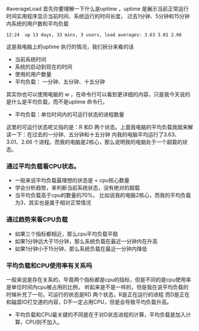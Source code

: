 #averageLoad
首先你要理解一下什么是uptime ，uptime 是展示当前正常运行时间实用程序显示当前时间、系统运行的时间长度，
过去1分钟、5分钟和15分钟内系统的用户数和平均负载

````
12:24  up 13 days, 33 mins, 3 users, load averages: 3.63 3.01 2.66
````
这是我电脑上的uptime 执行的情况，我们拆分来看的话
- 当前系统时间
- 系统的启动到现在的时间
- 使用的用户数量
- 平均负载： 一分钟、五分钟、十五分钟

其实你也可以使用电脑的 w ，在命令行可以看到更详细的内容，只是我今天说的是什么是平均负载，而不是uptime 命令行。
- 平均负载：单位时间内的可运行状态的进程数量

这里的可运行状态呢又指的是：R 和D 两个状态。上面我电脑的平均负载我就来解读一下：在过去的一分钟、五分钟和十五分钟
内我的电脑平均运行了3.63、3.01、2.66 个进程。而我的电脑是2核心，那么说明我的电脑处于一个超载的状态。


### 通过平均负载看CPU状态。
- 一般来说平均负载最理想的状态是 = cpu核心数量 
- 学会分析趋势，来判断当前系统状态，没有绝对的超载
- 当平均负载高于cpu的数量的70%， 比如说我的电脑2核心，而我的平均负载为3，其实也是属于相对正常情况


### 通过趋势来看CPU负载
- 如果三个指标都相近，那么cpu平均负载平稳
- 如果1分钟远大于15分钟，那么系统负载在最近一分钟内在升高
- 如果1分钟小于15分钟，那么系统负载在最近一分钟内降低

### 平均负载和CPU使用率有关系吗
一般来说是存在关系的，毕竟两个指标都是cpu的指标，但是不同的是cpu使用率是单位时间内cpu被占用的比例，
听起来是不是一样的，但是我在说平均负载的时候补充了一句，可运行的状态是RD 两个状态，R是正在运行的进程
而D是正在和磁盘IO打交道的内容，D不一定占用CPU，但是会导致平均负载升高。

- 平均负载和CPU最关键的不同是在于对D状态进程的计算，平均负载是加入计算，CPU则不加入。